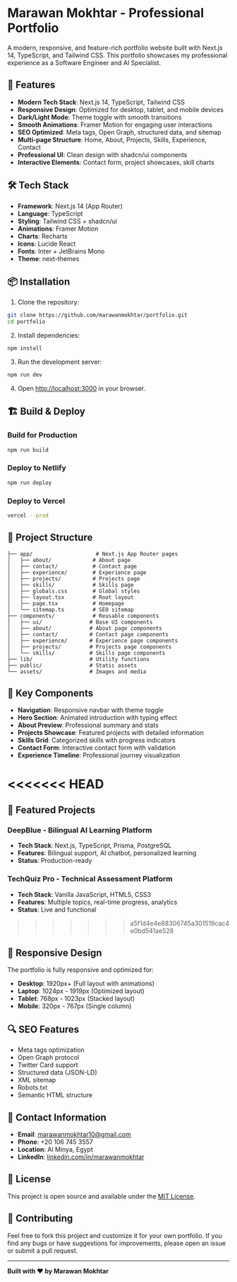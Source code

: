 # Marawan Mokhtar - Professional Portfolio

A modern, responsive, and feature-rich portfolio website built with Next.js 14, TypeScript, and Tailwind CSS. This portfolio showcases my professional experience as a Software Engineer and AI Specialist.

## 🚀 Features

- **Modern Tech Stack**: Next.js 14, TypeScript, Tailwind CSS
- **Responsive Design**: Optimized for desktop, tablet, and mobile devices
- **Dark/Light Mode**: Theme toggle with smooth transitions
- **Smooth Animations**: Framer Motion for engaging user interactions
- **SEO Optimized**: Meta tags, Open Graph, structured data, and sitemap
- **Multi-page Structure**: Home, About, Projects, Skills, Experience, Contact
- **Professional UI**: Clean design with shadcn/ui components
- **Interactive Elements**: Contact form, project showcases, skill charts

## 🛠️ Tech Stack

- **Framework**: Next.js 14 (App Router)
- **Language**: TypeScript
- **Styling**: Tailwind CSS + shadcn/ui
- **Animations**: Framer Motion
- **Charts**: Recharts
- **Icons**: Lucide React
- **Fonts**: Inter + JetBrains Mono
- **Theme**: next-themes

## 📦 Installation

1. Clone the repository:
```bash
git clone https://github.com/marawanmokhtar/portfolio.git
cd portfolio
```

2. Install dependencies:
```bash
npm install
```

3. Run the development server:
```bash
npm run dev
```

4. Open [http://localhost:3000](http://localhost:3000) in your browser.

## 🏗️ Build & Deploy

### Build for Production
```bash
npm run build
```

### Deploy to Netlify
```bash
npm run deploy
```

### Deploy to Vercel
```bash
vercel --prod
```

## 📁 Project Structure

```
├── app/                    # Next.js App Router pages
│   ├── about/             # About page
│   ├── contact/           # Contact page
│   ├── experience/        # Experience page
│   ├── projects/          # Projects page
│   ├── skills/            # Skills page
│   ├── globals.css        # Global styles
│   ├── layout.tsx         # Root layout
│   ├── page.tsx           # Homepage
│   └── sitemap.ts         # SEO sitemap
├── components/            # Reusable components
│   ├── ui/               # Base UI components
│   ├── about/            # About page components
│   ├── contact/          # Contact page components
│   ├── experience/       # Experience page components
│   ├── projects/         # Projects page components
│   └── skills/           # Skills page components
├── lib/                  # Utility functions
├── public/               # Static assets
└── assets/               # Images and media
```

## 🎨 Key Components

- **Navigation**: Responsive navbar with theme toggle
- **Hero Section**: Animated introduction with typing effect
- **About Preview**: Professional summary and stats
- **Projects Showcase**: Featured projects with detailed information
- **Skills Grid**: Categorized skills with progress indicators
- **Contact Form**: Interactive contact form with validation
- **Experience Timeline**: Professional journey visualization

<<<<<<< HEAD
=======
## 🌟 Featured Projects

### DeepBlue - Bilingual AI Learning Platform
- **Tech Stack**: Next.js, TypeScript, Prisma, PostgreSQL
- **Features**: Bilingual support, AI chatbot, personalized learning
- **Status**: Production-ready

### TechQuiz Pro - Technical Assessment Platform
- **Tech Stack**: Vanilla JavaScript, HTML5, CSS3
- **Features**: Multiple topics, real-time progress, analytics
- **Status**: Live and functional

>>>>>>> a5f1d4e4e88306745a301519cac4e0bd541ae528
## 📱 Responsive Design

The portfolio is fully responsive and optimized for:
- **Desktop**: 1920px+ (Full layout with animations)
- **Laptop**: 1024px - 1919px (Optimized layout)
- **Tablet**: 768px - 1023px (Stacked layout)
- **Mobile**: 320px - 767px (Single column)

## 🔍 SEO Features

- Meta tags optimization
- Open Graph protocol
- Twitter Card support
- Structured data (JSON-LD)
- XML sitemap
- Robots.txt
- Semantic HTML structure

## 📧 Contact Information

- **Email**: marawanmokhtar10@gmail.com
- **Phone**: +20 106 745 3557
- **Location**: Al Minya, Egypt
- **LinkedIn**: [linkedin.com/in/marawanmokhtar](https://www.linkedin.com/in/marawanmokhtar/)

## 📄 License

This project is open source and available under the [MIT License](LICENSE).

## 🤝 Contributing

Feel free to fork this project and customize it for your own portfolio. If you find any bugs or have suggestions for improvements, please open an issue or submit a pull request.

---

**Built with ❤️ by Marawan Mokhtar** 